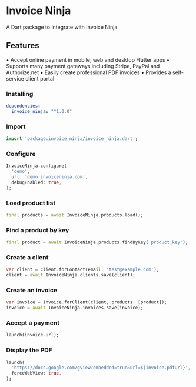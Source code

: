 # Invoice Ninja 

A Dart package to integrate with Invoice Ninja

## Features
• Accept online payment in mobile, web and desktop Flutter apps
• Supports many payment gateways including Stripe, PayPal and Authorize.net 
• Easily create professional PDF invoices 
• Provides a self-service client portal 

### Installing

```yaml
dependencies:
  invoice_ninja: "^1.0.0"
```

### Import

```dart
import 'package:invoice_ninja/invoice_ninja.dart';
```

### Configure

```dart
InvoiceNinja.configure(
  'demo',
  url: 'demo.invoiceninja.com',
  debugEnabled: true,
);
```

### Load product list

```dart
final products = await InvoiceNinja.products.load();
```

### Find a product by key

```dart
final product = await InvoiceNinja.products.findByKey('product_key');
```

### Create a client

```dart
var client = Client.forContact(email: 'test@example.com');
client = await InvoiceNinja.clients.save(client);
```

### Create an invoice

```dart
var invoice = Invoice.forClient(client, products: [product]);
invoice = await InvoiceNinja.invoices.save(invoice);
```

### Accept a payment 

```dart
launch(invoice.url);
```

### Display the PDF

```dart
launch(
  'https://docs.google.com/gview?embedded=true&url=${invoice.pdfUrl}',
  forceWebView: true,
);
```
